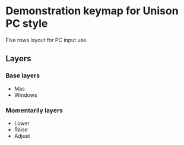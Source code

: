 # Demonstration keymap for Unison PC style

Five rows layout for PC input use.

## Layers

### Base layers
- Mac
- Windows

### Momentarily layers
- Lower
- Raise
- Adjust
